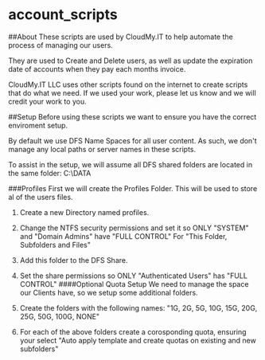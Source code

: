 # account_scripts
##About
These scripts are used by CloudMy.IT to help automate the process of managing our users.

They are used to Create and Delete users, as well as update the expiration date of accounts when they pay each months invoice.

CloudMy.IT LLC uses other scripts found on the internet to create scripts that do what we need. If we used your work, please let us know and we will credit your work to you.

##Setup
Before using these scripts we want to ensure you have the correct enviroment setup. 

By default we use DFS Name Spaces for all user content. As such, we don't manage any local paths or server names in these scripts.

To assist in the setup, we will assume all DFS shared folders are located in the same folder: C:\DATA

###Profiles
First we will create the Profiles Folder. This will be used to store al of the users files.

1. Create a new Directory named profiles.
2. Change the NTFS security permissions and set it so ONLY "SYSTEM" and "Domain Admins" have "FULL CONTROL" For "This Folder, Subfolders and Files"
3. Add this folder to the DFS Share.
4. Set the share permissions so ONLY "Authenticated Users" has "FULL CONTROL"
####Optional Quota Setup
We need to manage the space our Clients have, so we setup some additional folders.

5. Create the folders with the following names: "1G, 2G, 5G, 10G, 15G, 20G, 25G, 50G, 100G, NONE"
6. For each of the above folders create a corosponding quota, ensuring your select "Auto apply template and create quotas on existing and new subfolders"

